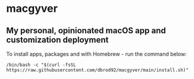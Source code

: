 # macgyver

## My personal, opinionated macOS app and customization deployment

To install apps, packages and with Homebrew - run the command below:

```
/bin/bash -c "$(curl -fsSL https://raw.githubusercontent.com/dbrod92/macgyver/main/install.sh)"
```
